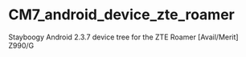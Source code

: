 CM7_android_device_zte_roamer
=============================

Stayboogy Android 2.3.7 device tree for the ZTE Roamer [Avail/Merit] Z990/G
